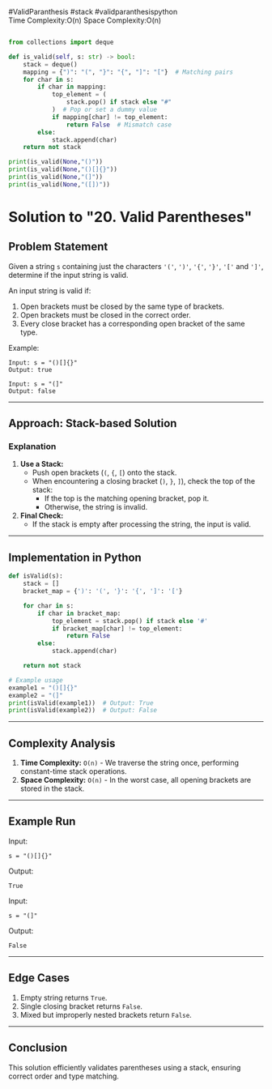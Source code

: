#ValidParanthesis  #stack #validparanthesispython  
Time Complexity:O(n)
Space Complexity:O(n)

```python

from collections import deque

def is_valid(self, s: str) -> bool:
    stack = deque()
    mapping = {")": "(", "}": "{", "]": "["}  # Matching pairs
    for char in s:
        if char in mapping:
            top_element = (
                stack.pop() if stack else "#"
            )  # Pop or set a dummy value
            if mapping[char] != top_element:
                return False  # Mismatch case
        else:
            stack.append(char)
    return not stack

print(is_valid(None,"()"))
print(is_valid(None,"()[]{}"))
print(is_valid(None,"(]"))
print(is_valid(None,"([])"))


```
# Solution to "20. Valid Parentheses"

## Problem Statement

Given a string `s` containing just the characters `'('`, `')'`, `'{'`, `'}'`, `'['` and `']'`, determine if the input string is valid.

An input string is valid if:

1. Open brackets must be closed by the same type of brackets.
2. Open brackets must be closed in the correct order.
3. Every close bracket has a corresponding open bracket of the same type.

Example:

```
Input: s = "()[]{}"
Output: true

Input: s = "(]"
Output: false
```

---

## Approach: Stack-based Solution

### Explanation

1. **Use a Stack:**
    - Push open brackets (`(`, `{`, `[`) onto the stack.
    - When encountering a closing bracket (`)`, `}`, `]`), check the top of the stack:
        - If the top is the matching opening bracket, pop it.
        - Otherwise, the string is invalid.
2. **Final Check:**
    - If the stack is empty after processing the string, the input is valid.

---

## Implementation in Python

```python
def isValid(s):
    stack = []
    bracket_map = {')': '(', '}': '{', ']': '['}

    for char in s:
        if char in bracket_map:
            top_element = stack.pop() if stack else '#'
            if bracket_map[char] != top_element:
                return False
        else:
            stack.append(char)

    return not stack

# Example usage
example1 = "()[]{}"
example2 = "(]"
print(isValid(example1))  # Output: True
print(isValid(example2))  # Output: False
```

---

## Complexity Analysis

1. **Time Complexity:** `O(n)` - We traverse the string once, performing constant-time stack operations.
2. **Space Complexity:** `O(n)` - In the worst case, all opening brackets are stored in the stack.

---

## Example Run

Input:

```
s = "()[]{}"
```

Output:

```
True
```

Input:

```
s = "(]"
```

Output:

```
False
```

---

## Edge Cases

1. Empty string returns `True`.
2. Single closing bracket returns `False`.
3. Mixed but improperly nested brackets return `False`.

---

## Conclusion

This solution efficiently validates parentheses using a stack, ensuring correct order and type matching.